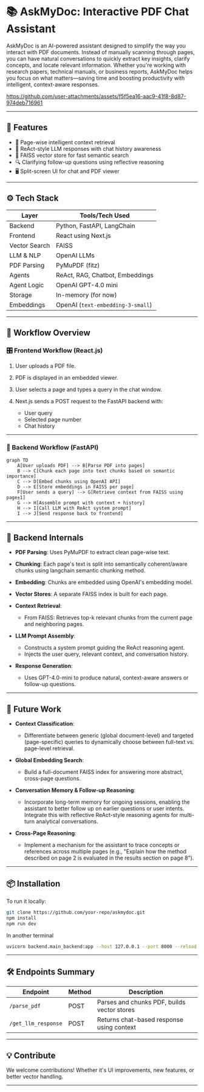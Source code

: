 
# 📚 AskMyDoc: Interactive PDF Chat Assistant

AskMyDoc is an AI-powered assistant designed to simplify the way you interact with PDF documents. Instead of manually scanning through pages, you can have natural conversations to quickly extract key insights, clarify concepts, and locate relevant information. Whether you're working with research papers, technical manuals, or business reports, AskMyDoc helps you focus on what matters—saving time and boosting productivity with intelligent, context-aware responses.



https://github.com/user-attachments/assets/f5f5ea16-aac9-41f8-8d87-974deb716961


---

## 🚀 Features

* 📄 Page-wise intelligent context retrieval
* 🤖 ReAct-style LLM responses with chat history awareness
* 🧠 FAISS vector store for fast semantic search
* 🔍 Clarifying follow-up questions using reflective reasoning
* 🖥️ Split-screen UI for chat and PDF viewer

---

## ⚙️ Tech Stack

| Layer           | Tools/Tech Used                                    |
|----------------|-----------------------------------------------------|
| Backend         | Python, FastAPI, LangChain |
| Frontend        | React using Next.js                                          |
| Vector Search | FAISS                             |
| LLM & NLP       | OpenAI LLMs |
| PDF Parsing   | PyMuPDF (fitz)                    |
| Agents          | ReAct, RAG, Chatbot, Embeddings|
| Agent Logic   | OpenAI GPT-4.0 mini|
| Storage       | In-memory (for now)               |
| Embeddings      | OpenAI (`text-embedding-3-small`) |

---

## 🔄 Workflow Overview

### 🎛️ Frontend Workflow (React.js)

1. User uploads a PDF file.
2. PDF is displayed in an embedded viewer.
3. User selects a page and types a query in the chat window.
4. Next.js sends a POST request to the FastAPI backend with:

   * User query
   * Selected page number
   * Chat history

---

### 🔧 Backend Workflow (FastAPI)

```mermaid
graph TD
    A[User uploads PDF] --> B[Parse PDF into pages]
    B --> C[Chunk each page into text chunks based on semantic importance]
    C --> D[Embed chunks using OpenAI API]
    D --> E[Store embeddings in FAISS per page]
    F[User sends a query] --> G[Retrieve context from FAISS using page±1]
    G --> H[Assemble prompt with context + history]
    H --> I[Call LLM with ReAct system prompt]
    I --> J[Send response back to frontend]
```

---

## 🧠 Backend Internals

* **PDF Parsing**: Uses PyMuPDF to extract clean page-wise text.
* **Chunking**: Each page's text is split into semantically coherent/aware chunks using langchain semantic chunking method.
* **Embedding**: Chunks are embedded using OpenAI's embedding model.
* **Vector Stores**: A separate FAISS index is built for each page.
* **Context Retrieval**:

  * From FAISS: Retrieves top-k relevant chunks from the current page and neighboring pages.
* **LLM Prompt Assembly**:

  * Constructs a system prompt guiding the ReAct reasoning agent.
  * Injects the user query, relevant context, and conversation history.
* **Response Generation**:

  * Uses GPT-4.0-mini to produce natural, context-aware answers or follow-up questions.

---

## 🔮 Future Work

* **Context Classification**:

  * Differentiate between generic (global document-level) and targeted (page-specific) queries to dynamically choose between full-text vs. page-level retrieval.
* **Global Embedding Search**:

  * Build a full-document FAISS index for answering more abstract, cross-page questions.
* **Conversation Memory & Follow-up Reasoning**:
    
    * Incorporate long-term memory for ongoing sessions, enabling the assistant to better follow up on earlier questions or user intents. Integrate this with reflective ReAct-style reasoning agents for multi-turn analytical conversations.

* **Cross-Page Reasoning**:

    * Implement a mechanism for the assistant to trace concepts or references across multiple pages (e.g., "Explain how the method described on page 2 is evaluated in the results section on page 8").

---

## 📦 Installation
To run it locally:
```bash
git clone https://github.com/your-repo/askmydoc.git
npm install
npm run dev
```
In another terminal
```bash
uvicorn backend.main_backend:app --host 127.0.0.1 --port 8000 --reload
```

---

## 🛠️ Endpoints Summary

| Endpoint            | Method | Description                                 |
| ------------------- | ------ | ------------------------------------------- |
| `/parse_pdf`        | POST   | Parses and chunks PDF, builds vector stores |
| `/get_llm_response` | POST   | Returns chat-based response using context   |

---

## 💡 Contribute

We welcome contributions! Whether it's UI improvements, new features, or better vector handling.

---
